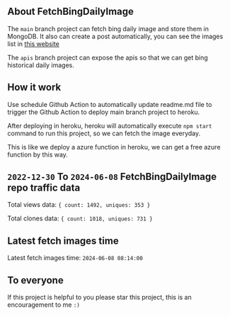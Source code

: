 ## About FetchBingDailyImage

The `main` branch project can fetch bing daily image and store them in MongoDB.
It also can create a post automatically, you can see the images list in [this website](https://oursalbum.netlify.app)

The `apis` branch project can expose the apis so that we can get bing historical daily images.

## How it work

Use schedule Github Action to automatically update readme.md file to trigger the Github Action to deploy main branch project to heroku.

After deploying in heroku, heroku will automatically execute `npm start` command to run this project, so we can fetch the image everyday.

This is like we deploy a azure function in heroku, we can get a free azure function by this way.

## `2022-12-30` To `2024-06-08` FetchBingDailyImage repo traffic data

Total views data: `{ count: 1492, uniques: 353 }`

Total clones data: `{ count: 1018, uniques: 731 }`

## Latest fetch images time

Latest fetch images time: `2024-06-08 08:14:00`

## To everyone

If this project is helpful to you please star this project, this is an encouragement to me `:)`



